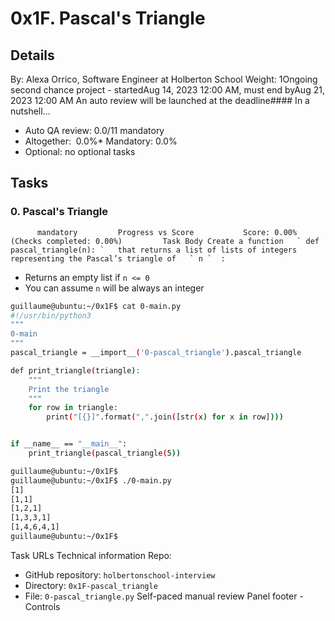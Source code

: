 # 0x1F. Pascal's Triangle
## Details
 By: Alexa Orrico, Software Engineer at Holberton School Weight: 1Ongoing second chance project - startedAug 14, 2023 12:00 AM, must end byAug 21, 2023 12:00 AM An auto review will be launched at the deadline#### In a nutshell…
* Auto QA review:          0.0/11 mandatory      
* Altogether:         0.0%* Mandatory: 0.0%
* Optional: no optional tasks

## Tasks
### 0. Pascal's Triangle
          mandatory         Progress vs Score           Score: 0.00% (Checks completed: 0.00%)         Task Body Create a function   ` def pascal_triangle(n): `   that returns a list of lists of integers representing the Pascal’s triangle of   ` n `  :
* Returns an empty list if  ` n <= 0 ` 
* You can assume  ` n `  will be always an integer
```bash
guillaume@ubuntu:~/0x1F$ cat 0-main.py
#!/usr/bin/python3
"""
0-main
"""
pascal_triangle = __import__('0-pascal_triangle').pascal_triangle

def print_triangle(triangle):
    """
    Print the triangle
    """
    for row in triangle:
        print("[{}]".format(",".join([str(x) for x in row])))


if __name__ == "__main__":
    print_triangle(pascal_triangle(5))

guillaume@ubuntu:~/0x1F$ 
guillaume@ubuntu:~/0x1F$ ./0-main.py
[1]
[1,1]
[1,2,1]
[1,3,3,1]
[1,4,6,4,1]
guillaume@ubuntu:~/0x1F$ 

```
 Task URLs  Technical information Repo:
* GitHub repository:  ` holbertonschool-interview ` 
* Directory:  ` 0x1F-pascal_triangle ` 
* File:  ` 0-pascal_triangle.py ` 
 Self-paced manual review  Panel footer - Controls 
